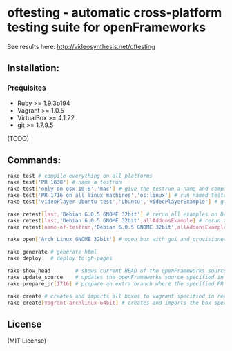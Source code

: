 # oftesting - automatic cross-platform testing suite for openFrameworks

See results here: http://videosynthesis.net/oftesting

## Installation:

### Prequisites

* Ruby >= 1.9.3p194
* Vagrant >= 1.0.5
* VirtualBox >= 4.1.22
* git >= 1.7.9.5

(TODO)

## Commands:

``` bash
rake test # compile everything on all platforms
rake test['PR 1838'] # name a testrun
rake test['only on osx 10.8','mac'] # give the testrun a name and compile everything only on boxes with 'mac' in the name
rake test['PR 1716 on all linux machines','os:linux'] # run named testrun on all linux machines
rake test['videoPlayer Ubuntu test','Ubuntu','videoPlayerExample'] # give the testrun a name and compile the videoPlayerExample only on ubuntu boxes

rake retest[last,'Debian 6.0.5 GNOME 32bit'] # rerun all examples on Debian and update the last test
rake retest[last,'Debian 6.0.5 GNOME 32bit',allAddonsExample] # rerun the allAddonsExample on Debian and update the last test
rake retest[name-of-testrun,'Debian 6.0.5 GNOME 32bit',allAddonsExample] # rerun the allAddonsExample on Debian and update the test with the name 'name-of-testrun'

rake open['Arch Linux GNOME 32bit'] # open box with gui and provisioned OF for inspection

rake generate # generate html
rake deploy   # deploy to gh-pages

rake show_head        # shows current HEAD of the openFrameworks source
rake update_source    # updates the openFrameworks source specified in config.yml
rake prepare_pr[1716] # prepare an extra branch where the specified PR is merged

rake create # creates and imports all boxes to vagrant specified in recipes
rake create[vagrant-archlinux-64bit] # creates and imports the box specified to vagrant
```

## License

(MIT License)
